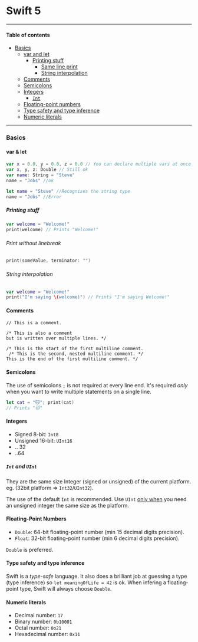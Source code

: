 # Swift 5

---

#### Table of contents

- [Basics](#basics)
  - [var and let](#var-&-let)
    - [Printing stuff](#printing-stuff)
      - [Same line print](#print-without-linebreak)
      - [String interpolation](#string-interpolation)
  - [Comments](#comments)
  - [Semicolons](#semicolons)
  - [Integers](#integers)
    - [`Int`](#int)
  - [Floating-point numbers](#floating-point-numbers)
  - [Type safety and type inference](#type-safety-and-type-inference)
  - [Numeric literals](#numeric-literals)

---

### Basics

#### var & let

```swift
var x = 0.0, y = 0.0, z = 0.0 // You can declare multiple vars at once
var x, y, z: Double // Still ok
var name: String = "Steve"
name = "Jobs" //ok
```

```swift
let name = "Steve" //Recognises the string type
name = "Jobs" //Error
```

##### Printing stuff

```swift
var welcome = "Welcome!"
print(welcome) // Prints "Welcome!"
```

###### Print without linebreak

```swift
print(someValue, terminator: "")
```

###### String interpolation

```swift
var welcome = "Welcome!"
print("I'm saying \(welcome)") // Prints "I'm saying Welcome!"
```



#### Comments

```
// This is a comment.

/* This is also a comment
but is written over multiple lines. */

/* This is the start of the first multiline comment.
 /* This is the second, nested multiline comment. */
This is the end of the first multiline comment. */
```



#### Semicolons

The use of semicolons `;` is not required at every line end. It's required *only* when you want to write multiple statements on a single line.

```swift
let cat = "🐱"; print(cat)
// Prints "🐱"
```



#### Integers

- Signed 8-bit: `Int8`
- Unsigned 16-bit: `UInt16`
- .. 32
- ..64

##### `Int` and `UInt`

They are the same size Integer (signed or unsigned) of the current platform.
eg. (32bit platform => `Int32`/`UInt32`).

The use of the default `Int` is recommended. Use `UInt` <u>only when</u> you need an unsigned integer the same size as the platform.



#### Floating-Point Numbers

- `Double`: 64-bit floating-point number (min 15 decimal digits precision).
- `Float`: 32-bit floating-point number (min 6 decimal digits precision).

`Double` is preferred.



#### Type safety and type inference

Swift is a *type-safe* language. It also does a brilliant job at guessing a type (type inference) so
`let meaningOfLife = 42` is ok. When infering a floating-point type, Swift will always choose `Double`.



#### Numeric literals

- Decimal number: `17`
- Binary number: `0b10001`
- Octal number: `0o21`
- Hexadecimal number: `0x11`